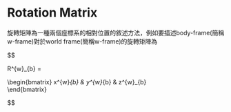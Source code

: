 # Rotation Matrix
旋轉矩陣為一種兩個座標系的相對位置的敘述方法，例如要描述body-frame(簡稱w-frame)對於world frame(簡稱w-frame)的旋轉矩陣為

$$

R^{w}_{b} =

\begin{bmatrix}
x^{w}_{b} & y^{w}_{b} & z^{w}_{b}  
\end{bmatrix}

$$

